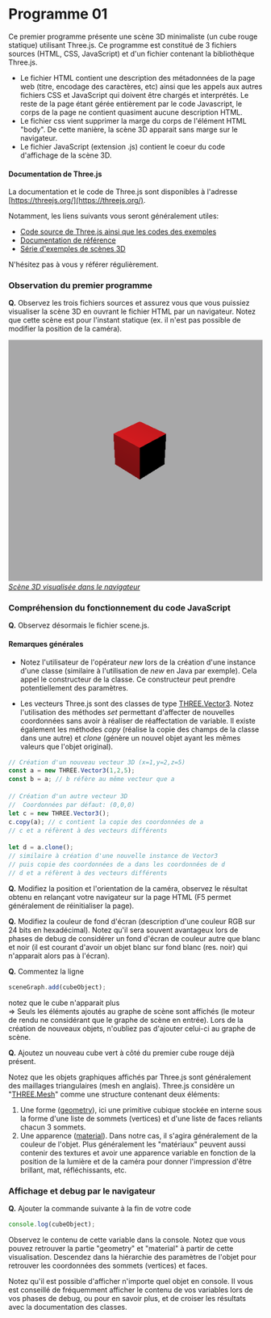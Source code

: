 # Programme 01

Ce premier programme présente une scène 3D minimaliste (un cube rouge statique) utilisant Three.js. Ce programme est constitué de 3 fichiers sources (HTML, CSS, JavaScript) et d'un fichier contenant la bibliothèque Three.js.

* Le fichier HTML contient une description des métadonnées de la page web (titre, encodage des caractères, etc) ainsi que les appels aux autres fichiers CSS et JavaScript qui doivent être chargés et interprétés. Le reste de la page étant gérée entièrement par le code Javascript, le corps de la page ne contient quasiment aucune description HTML.
* Le fichier css vient supprimer la marge du corps de l'élément HTML "body". De cette manière, la scène 3D apparait sans marge sur le navigateur.
* Le fichier JavaScript (extension .js) contient le coeur du code d'affichage de la scène 3D.



#### Documentation de Three.js

La documentation et le code de Three.js sont disponibles à l'adresse [https://threejs.org/](https://threejs.org/).

Notamment, les liens suivants vous seront généralement utiles:
* [Code source de Three.js ainsi que les codes des exemples](https://github.com/mrdoob/three.js/)
* [Documentation de référence](https://threejs.org/docs/index.html#manual/introduction/Creating-a-scene)
* [Série d'exemples de scènes 3D](https://threejs.org/examples/)

N'hésitez pas à vous y référer régulièrement.

### Observation du premier programme

__Q.__ Observez les trois fichiers sources et assurez vous que vous puissiez visualiser la scène 3D en ouvrant le fichier HTML par un navigateur. Notez que cette scène est pour l'instant statique (ex. il n'est pas possible de modifier la position de la caméra).

![Résultat visuel](pictures/resultat.png)
[_Scène 3D visualisée dans le navigateur_](https://htmlpreview.github.io/?https://github.com/drohmer/INF473F/blob/master/seance_01/partie_02_scene_3D/src/index.html)

### Compréhension du fonctionnement du code JavaScript

__Q.__ Observez désormais le fichier scene.js.

#### Remarques générales

* Notez l'utilisateur de l'opérateur _new_ lors de la création d'une instance d'une classe (similaire à l'utilisation de _new_ en Java par exemple). Cela appel le constructeur de la classe. Ce constructeur peut prendre potentiellement des paramètres.

* Les vecteurs Three.js sont des classes de type [THREE.Vector3](https://threejs.org/docs/#api/math/Vector3). Notez l'utilisation des méthodes _set_ permettant d'affecter de nouvelles coordonnées sans avoir à réaliser de réaffectation de variable.
Il existe également les méthodes _copy_ (réalise la copie des champs de la classe dans une autre) et _clone_ (génère un nouvel objet ayant les mêmes valeurs que l'objet original).

```JavaScript
// Création d'un nouveau vecteur 3D (x=1,y=2,z=5)
const a = new THREE.Vector3(1,2,5);
const b = a; // b réfère au même vecteur que a

// Création d'un autre vecteur 3D
//  Coordonnées par défaut: (0,0,0)
let c = new THREE.Vector3();
c.copy(a); // c contient la copie des coordonnées de a
// c et a réfèrent à des vecteurs différents

let d = a.clone();
// similaire à création d'une nouvelle instance de Vector3
// puis copie des coordonnées de a dans les coordonnées de d
// d et a réfèrent à des vecteurs différents
```


__Q.__ Modifiez la position et l'orientation de la caméra, observez le résultat obtenu en relançant votre navigateur sur la page HTML (F5 permet généralement de réinitialiser la page).

__Q.__ Modifiez la couleur de fond d'écran (description d'une couleur RGB sur 24 bits en hexadécimal). Notez qu'il sera souvent avantageux lors de phases de debug de considérer un fond d'écran de couleur autre que blanc et noir (il est courant d'avoir un objet blanc sur fond blanc (res. noir) qui n'apparait alors pas à l'écran).

__Q.__ Commentez la ligne
```javascript
sceneGraph.add(cubeObject);
```
notez que le cube n'apparait plus <br/>
=> Seuls les éléments ajoutés au graphe de scène sont affichés (le moteur de rendu ne considérant que le graphe de scène en entrée). Lors de la création de nouveaux objets, n'oubliez pas d'ajouter celui-ci au graphe de scène.

__Q.__ Ajoutez un nouveau cube vert à côté du premier cube rouge déjà présent.

Notez que les objets graphiques affichés par Three.js sont généralement des maillages triangulaires (mesh en anglais). Three.js considère un "[THREE.Mesh](https://threejs.org/docs/#api/objects/Mesh)" comme une structure contenant deux éléments:
  1. Une forme ([geometry](https://threejs.org/docs/#api/core/Geometry)), ici une primitive cubique stockée en interne sous la forme d'une liste de sommets (vertices) et d'une liste de faces reliants chacun 3 sommets.
  1. Une apparence ([material](https://threejs.org/docs/#api/materials/Material)). Dans notre cas, il s'agira généralement de la couleur de l'objet. Plus généralement les "matériaux" peuvent aussi contenir des textures et avoir une apparence variable en fonction de la position de la lumière et de la caméra pour donner l'impression d'être brillant, mat, réfléchissants, etc.


### Affichage et debug par le navigateur

__Q.__ Ajouter la commande suivante à la fin de votre code

```Javascript
console.log(cubeObject);
```
Observez le contenu de cette variable dans la console. Notez que vous pouvez retrouver la partie "geometry" et "material" à partir de cette visualisation.
Descendez dans la hiérarchie des paramètres de l'objet pour retrouver les coordonnées des sommets (vertices) et faces.

Notez qu'il est possible d'afficher n'importe quel objet en console. Il vous est conseillé de fréquemment afficher le contenu de vos variables lors de vos phases de debug, ou pour en savoir plus, et de croiser les résultats avec la documentation des classes.
